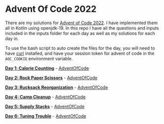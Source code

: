 # Advent Of Code 2022

There are my solutions for [Advent of Code 2022](https://adventofcode.com/2022/). I have implemented them all in Kotlin
using openjdk-19. In this repo I have all the questions and inputs included in the inputs folder for each day as well
as my solutions for each day in.

To use the bash script to auto create the files for the day, you will need to have [curl](https://curl.se/) installed, and have your session token for advent of code in the `AOC_COOKIE` environment variable.

[**Day 1: Calorie Counting**](/src/main/kotlin/day_01/) - [AdventOfCode](https://adventofcode.com/2022/day/1)

[**Day 2: Rock Paper Scissors**](/src/main/kotlin/day_02/) - [AdventOfCode](https://adventofcode.com/2022/day/2)

[**Day 3: Rucksack Reorganization**](/src/main/kotlin/day_03/) - [AdventOfCode](https://adventofcode.com/2022/day/3)

[**Day 4: Camp Cleanup**](/src/main/kotlin/day_04/) - [AdventOfCode](https://adventofcode.com/2022/day/4)

[**Day 5: Supply Stacks**](/src/main/kotlin/day_05/) - [AdventOfCode](https://adventofcode.com/2022/day/5)

[**Day 6: Tuning Trouble**](/src/main/kotlin/day_06/) - [AdventOfCode](https://adventofcode.com/2022/day/6)
